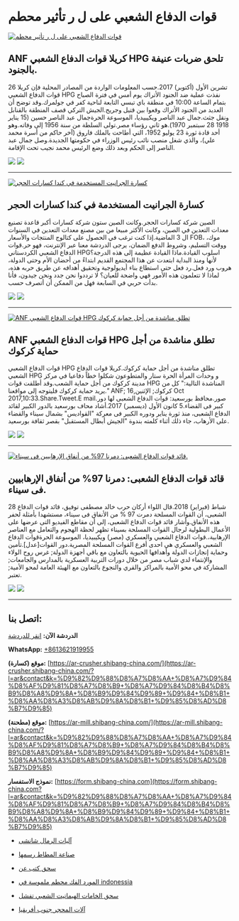 # قوات الدفاع الشعبي على ل ر تأثير محطم

<a href="https://swt.shibang-china.com/?l=ar&img&k=%D9%82%D9%88%D8%A7%D8%AA+%D8%A7%D9%84%D8%AF%D9%81%D8%A7%D8%B9+%D8%A7%D9%84%D8%B4%D8%B9%D8%A8%D9%8A+%D8%B9%D9%84%D9%89+%D9%84+%D8%B1+%D8%AA%D8%A3%D8%AB%D9%8A%D8%B1+%D9%85%D8%AD%D8%B7%D9%85" target="_blank">![قوات الدفاع الشعبي على ل ر تأثير محطم](http://static.shibang-china.com/all-800x300/1256.jpg)</a>

## ANF كريلا قوات الدفاع الشعبي HPG تلحق ضربات عنيفة بالجنود.
26 تشرين الأول (أكتوبر) 2017.حسب المعلومات الواردة من المصادر المحلية فإن كريلا قوات الدفاع الشعبي HPG نفذت عملية ضد الجنود الأتراك يوم أمس في فترة الصباح بتمام الساعة 10:00 في منطقة باي تبسي التابعة لناحية كفر في جولمرك.وقد توضح أن العديد من الجنود الأتراك وقعوا بين قتيل وجريح.الجيش التركي قصف المنطقة بالقنابل ونقل جثث.جمال عبد الناصر ويكيبيديا، الموسوعة الحرةجمال عبد الناصر حسين (15 يناير 1918 28 سبتمبر 1970).هو ثاني رؤساء مصر.تولى السلطة من سنة 1956 إلى وفاته.وهو أحد قادة ثورة 23 يوليو 1952، التي أطاحت بالملك فاروق (آخر حاكم من أسرة محمد علي)، والذي شغل منصب نائب رئيس الوزراء في حكومتها الجديدة.وصل جمال عبد الناصر إلى الحكم وبعد ذلك وضع الرئيس محمد نجيب تحت الإقامة.


<a href="https://whatsapp.shibangsoft.com/WhatsApp.php" target="_blank" title="WhatsApp">![](http://static.shibang-china.com/icon/whatsapp.png)</a> <a href="https://swt.shibang-china.com/?l=ar&icon&k=%D9%82%D9%88%D8%A7%D8%AA+%D8%A7%D9%84%D8%AF%D9%81%D8%A7%D8%B9+%D8%A7%D9%84%D8%B4%D8%B9%D8%A8%D9%8A+%D8%B9%D9%84%D9%89+%D9%84+%D8%B1+%D8%AA%D8%A3%D8%AB%D9%8A%D8%B1+%D9%85%D8%AD%D8%B7%D9%85" target="_blank">![](http://static.shibang-china.com/icon/chat-ar.png)</a>

---

<a href="https://swt.shibang-china.com/?l=ar&img&k=%D9%82%D9%88%D8%A7%D8%AA+%D8%A7%D9%84%D8%AF%D9%81%D8%A7%D8%B9+%D8%A7%D9%84%D8%B4%D8%B9%D8%A8%D9%8A+%D8%B9%D9%84%D9%89+%D9%84+%D8%B1+%D8%AA%D8%A3%D8%AB%D9%8A%D8%B1+%D9%85%D8%AD%D8%B7%D9%85" target="_blank">![كسارة الجرانيت المستخدمة في كندا كسارات الحجر](http://static.shibang-china.com/all-800x300/772.jpg)</a>

## كسارة الجرانيت المستخدمة في كندا كسارات الحجر
الصين شركة كسارات الحجر.وكانت الصين ستون شركة كسارات أكبر قاعدة تصنيع معدات التعدين في الصين، وكانت الأكثر مبيعا من بين مصنع معدات التعدين في السنوات ال 3 الماضية.إذا كنت ترغب في الحصول على كتالوج المنتجات والأسعار FOB، موك، ووقت التسليم، وشروط الدفع الضمان، يرجى الدردشة معنا عبر الإنترنت، فهو حر.قوات الدفاع الشعبي الكردستاني HPGاسلوب القيادة.ماذا القيادة عظيمة إلى هذه الدرجة؟ لأنها ومنذ البداية ابتعدت عن هذا المجتمع القديم ابتداءً من أحضان الأم وحتى الدولة، هروب ورد فعل.رد فعل حتى استطاع بناء أيديولوجية وتحقيق أهدافه عن طريق حربه هذه، لماذا لا تتعلمون هذه الأمور فهي واضحة للعيان؟ لا ترددوا نحن جدد ونحن جيدون، فأنا بدأت حربي في السابعة فهل من الممكن أن أتصرف حسب.


<a href="https://whatsapp.shibangsoft.com/WhatsApp.php" target="_blank" title="WhatsApp">![](http://static.shibang-china.com/icon/whatsapp.png)</a> <a href="https://swt.shibang-china.com/?l=ar&icon&k=%D9%82%D9%88%D8%A7%D8%AA+%D8%A7%D9%84%D8%AF%D9%81%D8%A7%D8%B9+%D8%A7%D9%84%D8%B4%D8%B9%D8%A8%D9%8A+%D8%B9%D9%84%D9%89+%D9%84+%D8%B1+%D8%AA%D8%A3%D8%AB%D9%8A%D8%B1+%D9%85%D8%AD%D8%B7%D9%85" target="_blank">![](http://static.shibang-china.com/icon/chat-ar.png)</a>

---

<a href="https://swt.shibang-china.com/?l=ar&img&k=%D9%82%D9%88%D8%A7%D8%AA+%D8%A7%D9%84%D8%AF%D9%81%D8%A7%D8%B9+%D8%A7%D9%84%D8%B4%D8%B9%D8%A8%D9%8A+%D8%B9%D9%84%D9%89+%D9%84+%D8%B1+%D8%AA%D8%A3%D8%AB%D9%8A%D8%B1+%D9%85%D8%AD%D8%B7%D9%85" target="_blank">![ANF قوات الدفاع الشعبي HPG تطلق مناشدة من أجل حماية كركوك](http://static.shibang-china.com/all-800x300/762.jpg)</a>

## ANF قوات الدفاع الشعبي HPG تطلق مناشدة من أجل حماية كركوك
قوات الدفاع الشعبي HPG تطلق مناشدة من أجل حماية كركوك.كريلا قوات الدفاع الشعبي HPG و وحدات المرأة الحرة ستار والمتطوعون شكلوا خطاً دفاعيا في مركز مدينة كركوك من أجل حماية الشعب.وقد أطلقت قوات HPG المناشدة التالية:&quot; كل من يريد حماية كركوك فليتوجه إلى مواقعنا.&quot; ANF; كركوك; الإثنين,16 Oct 2017,10:33.Share.Tweet.E mail.صور.محافظ بورسعيد: قوات الدفاع الشعبى لها دور كبير فى القضاء.5 كانون الأول (ديسمبر) 2017.أشاد محاف بورسعيد بالدور الكبير لقائد الدفاع الشعبى، منذ ثورة يناير ودوره الكبير فى معركة &quot;القواديس&quot; بشمال سيناء والقضاء على الأرهاب، جاء ذلك أثناء كلمته بندوة &quot;الجيش أبطال المستقبل&quot; بقصر ثقافة بورسعيد.


<a href="https://whatsapp.shibangsoft.com/WhatsApp.php" target="_blank" title="WhatsApp">![](http://static.shibang-china.com/icon/whatsapp.png)</a> <a href="https://swt.shibang-china.com/?l=ar&icon&k=%D9%82%D9%88%D8%A7%D8%AA+%D8%A7%D9%84%D8%AF%D9%81%D8%A7%D8%B9+%D8%A7%D9%84%D8%B4%D8%B9%D8%A8%D9%8A+%D8%B9%D9%84%D9%89+%D9%84+%D8%B1+%D8%AA%D8%A3%D8%AB%D9%8A%D8%B1+%D9%85%D8%AD%D8%B7%D9%85" target="_blank">![](http://static.shibang-china.com/icon/chat-ar.png)</a>

---

<a href="https://swt.shibang-china.com/?l=ar&img&k=%D9%82%D9%88%D8%A7%D8%AA+%D8%A7%D9%84%D8%AF%D9%81%D8%A7%D8%B9+%D8%A7%D9%84%D8%B4%D8%B9%D8%A8%D9%8A+%D8%B9%D9%84%D9%89+%D9%84+%D8%B1+%D8%AA%D8%A3%D8%AB%D9%8A%D8%B1+%D9%85%D8%AD%D8%B7%D9%85" target="_blank">![قائد قوات الدفاع الشعبى: دمرنا 97% من أنفاق الإرهابيين فى سيناء.](http://static.shibang-china.com/all-800x300/869.jpg)</a>

## قائد قوات الدفاع الشعبى: دمرنا 97% من أنفاق الإرهابيين فى سيناء.
28 شباط (فبراير) 2018.قال اللواء أركان حرب خالد مصطفى توفيق، قائد قوات الدفاع الشعبى، أن القوات المسلحة دمرت 97 % من الأنفاق فى سيناء، مستشهدا بأمثلة لحفر هذه الأنفاق.وأشار قائد قوات الدفاع الشعبى، إلى أن مقاطع الفيديو التى عرضها على الأعمال البطولية لرجال القوات المسلحة بسيناء تظهر لحظة الهجوم والتعامل مع العناصر الإرهابية،.قوات الدفاع الشعبي والعسكري (مصر) ويكيبيديا، الموسوعة الحرةقوات الدفاع الشعبي والعسكري هي احدى أفرع القوات المسلحة المصرية.دور القوات[عدل].تأمين وحماية إنجازات الدولة وأهدافها الحيوية بالتعاون مع باقي أجهزة الدولة; غرس روح الولاء والإنتماء لدي شباب مصر من خلال دورات التربية العسكرية بالمدارس والجامعات; المشاركة في محو الأمية بالمراكز والقري والنجوع بالتعاون مع الهيئة العامة لمحو الأمية; تعتبر.


<a href="https://whatsapp.shibangsoft.com/WhatsApp.php" target="_blank" title="WhatsApp">![](http://static.shibang-china.com/icon/whatsapp.png)</a> <a href="https://swt.shibang-china.com/?l=ar&icon&k=%D9%82%D9%88%D8%A7%D8%AA+%D8%A7%D9%84%D8%AF%D9%81%D8%A7%D8%B9+%D8%A7%D9%84%D8%B4%D8%B9%D8%A8%D9%8A+%D8%B9%D9%84%D9%89+%D9%84+%D8%B1+%D8%AA%D8%A3%D8%AB%D9%8A%D8%B1+%D9%85%D8%AD%D8%B7%D9%85" target="_blank">![](http://static.shibang-china.com/icon/chat-ar.png)</a>

---
## اتصل بنا:

**الدردشة الآن:** [انقر للدردشة](https://swt.shibang-china.com?l=ar&contact&k=%D9%82%D9%88%D8%A7%D8%AA+%D8%A7%D9%84%D8%AF%D9%81%D8%A7%D8%B9+%D8%A7%D9%84%D8%B4%D8%B9%D8%A8%D9%8A+%D8%B9%D9%84%D9%89+%D9%84+%D8%B1+%D8%AA%D8%A3%D8%AB%D9%8A%D8%B1+%D9%85%D8%AD%D8%B7%D9%85)

**WhatsApp:**  [+8613621919955](https://whatsapp.shibangsoft.com/WhatsApp.php)

**موقع (كسارة):** [https://ar-crusher.shibang-china.com/](https://ar-crusher.shibang-china.com/?l=ar&contact&k=%D9%82%D9%88%D8%A7%D8%AA+%D8%A7%D9%84%D8%AF%D9%81%D8%A7%D8%B9+%D8%A7%D9%84%D8%B4%D8%B9%D8%A8%D9%8A+%D8%B9%D9%84%D9%89+%D9%84+%D8%B1+%D8%AA%D8%A3%D8%AB%D9%8A%D8%B1+%D9%85%D8%AD%D8%B7%D9%85)

**موقع (مطحنة):** [https://ar-mill.shibang-china.com/](https://ar-mill.shibang-china.com/?l=ar&contact&k=%D9%82%D9%88%D8%A7%D8%AA+%D8%A7%D9%84%D8%AF%D9%81%D8%A7%D8%B9+%D8%A7%D9%84%D8%B4%D8%B9%D8%A8%D9%8A+%D8%B9%D9%84%D9%89+%D9%84+%D8%B1+%D8%AA%D8%A3%D8%AB%D9%8A%D8%B1+%D9%85%D8%AD%D8%B7%D9%85)

**نموذج الاستفسار:** [https://form.shibang-china.com](https://form.shibang-china.com?l=ar&contact&k=%D9%82%D9%88%D8%A7%D8%AA+%D8%A7%D9%84%D8%AF%D9%81%D8%A7%D8%B9+%D8%A7%D9%84%D8%B4%D8%B9%D8%A8%D9%8A+%D8%B9%D9%84%D9%89+%D9%84+%D8%B1+%D8%AA%D8%A3%D8%AB%D9%8A%D8%B1+%D9%85%D8%AD%D8%B7%D9%85)

* [آليات الرمال شانشى](../27/%D8%A2%D9%84%D9%8A%D8%A7%D8%AA%20%D8%A7%D9%84%D8%B1%D9%85%D8%A7%D9%84%20%D8%B4%D8%A7%D9%86%D8%B4%D9%89.md)

* [صناعة المطاط رسمها](../29/%D8%B5%D9%86%D8%A7%D8%B9%D8%A9%20%D8%A7%D9%84%D9%85%D8%B7%D8%A7%D8%B7%20%D8%B1%D8%B3%D9%85%D9%87%D8%A7.md)

* [سحق كتب عن](../28/%D8%B3%D8%AD%D9%82%20%D9%83%D8%AA%D8%A8%20%D8%B9%D9%86.md)

* [المورد الفك محطم ملموسة في indonessia](../30/%D8%A7%D9%84%D9%85%D9%88%D8%B1%D8%AF%20%D8%A7%D9%84%D9%81%D9%83%20%D9%85%D8%AD%D8%B7%D9%85%20%D9%85%D9%84%D9%85%D9%88%D8%B3%D8%A9%20%D9%81%D9%8A%20indonessia.md)

* [سحق الخامات الهيماتيت الشعبي تفشل](../26/%D8%B3%D8%AD%D9%82%20%D8%A7%D9%84%D8%AE%D8%A7%D9%85%D8%A7%D8%AA%20%D8%A7%D9%84%D9%87%D9%8A%D9%85%D8%A7%D8%AA%D9%8A%D8%AA%20%D8%A7%D9%84%D8%B4%D8%B9%D8%A8%D9%8A%20%D8%AA%D9%81%D8%B4%D9%84.md)

* [آلات المحجر جنوب أفريقيا](../29/%D8%A2%D9%84%D8%A7%D8%AA%20%D8%A7%D9%84%D9%85%D8%AD%D8%AC%D8%B1%20%D8%AC%D9%86%D9%88%D8%A8%20%D8%A3%D9%81%D8%B1%D9%8A%D9%82%D9%8A%D8%A7.md)